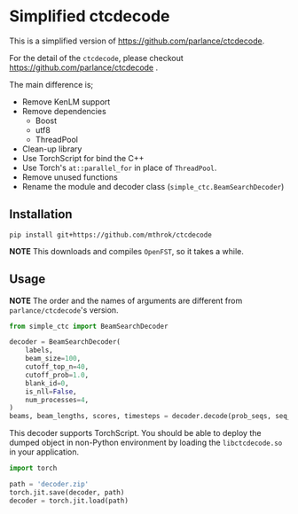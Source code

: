 # Simplified ctcdecode

This is a simplified version of https://github.com/parlance/ctcdecode.

For the detail of the `ctcdecode`, please checkout https://github.com/parlance/ctcdecode .

The main difference is;

* Remove KenLM support
* Remove dependencies
  * Boost
  * utf8
  * ThreadPool
* Clean-up library
* Use TorchScript for bind the C++
* Use Torch's `at::parallel_for` in place of `ThreadPool`.
* Remove unused functions
* Rename the module and decoder class (`simple_ctc.BeamSearchDecoder`)

## Installation

```
pip install git+https://github.com/mthrok/ctcdecode
```

**NOTE** This downloads and compiles `OpenFST`, so it takes a while.

## Usage

**NOTE** The order and the names of arguments are different from `parlance/ctcdecode`'s version.

```python
from simple_ctc import BeamSearchDecoder

decoder = BeamSearchDecoder(
    labels,
    beam_size=100,
    cutoff_top_n=40,
    cutoff_prob=1.0,
    blank_id=0,
    is_nll=False,
    num_processes=4,
)
beams, beam_lengths, scores, timesteps = decoder.decode(prob_seqs, seq_lens)
```

This decoder supports TorchScript. You should be able to deploy the dumped object in non-Python environment by loading the `libctcdecode.so` in your application.

```python
import torch

path = 'decoder.zip'
torch.jit.save(decoder, path)
decoder = torch.jit.load(path)
```
